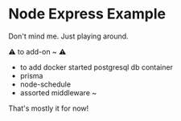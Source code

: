 # Node Express Example
Don't mind me. Just playing around.

⚠ to add-on ~ ⚠
- to add docker started postgresql db container
- prisma
- node-schedule
- assorted middleware ~

That's mostly it for now!

